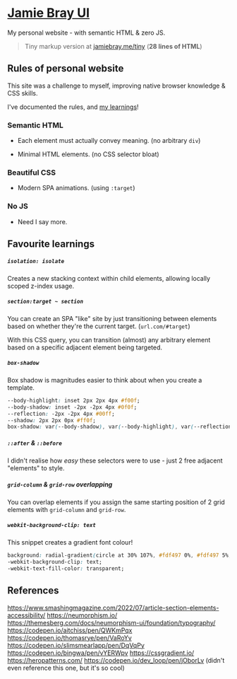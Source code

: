 # [Jamie Bray UI](https://jamiebray.me)

My personal website - with semantic HTML & zero JS.

> Tiny markup version at [jamiebray.me/tiny](https://jamiebray.me/tiny.html) (**28 lines of HTML**)

## Rules of personal website

This site was a challenge to myself, improving native browser knowledge & CSS skills.

I've documented the rules, and [my learnings](#Favourite-learnings)!

### Semantic HTML

- Each element must actually convey meaning. (no arbitrary `div`)

- Minimal HTML elements. (no CSS selector bloat)

### Beautiful CSS

- Modern SPA animations. (using `:target`)

### No JS

- Need I say more.

## Favourite learnings

##### `isolation: isolate`

Creates a new stacking context within child elements, allowing locally scoped z-index usage.

##### `section:target ~ section`

You can create an SPA "like" site by just transitioning between elements based on whether they're the current target. (`url.com/#target`)

With this CSS query, you can transition (almost) any arbitrary element based on a specific adjacent element being targeted.

#####  `box-shadow`

Box shadow is magnitudes easier to think about when you create a template.

```css
--body-highlight: inset 2px 2px 4px #f00f;
--body-shadow: inset -2px -2px 4px #0f0f;
--reflection: -2px -2px 4px #00ff;
--shadow: 2px 2px 0px #ff0f;
box-shadow: var(--body-shadow), var(--body-highlight), var(--reflection), var(--shadow);
```

##### `::after` & `::before`

I didn't realise how *easy* these selectors were to use - just 2 free adjacent "elements" to style.

##### `grid-column` & `grid-row` overlapping

You can overlap elements if you assign the same starting position of 2 grid elements with `grid-column` and `grid-row`.

##### `webkit-background-clip: text`

This snippet creates a gradient font colour!

```css
background: radial-gradient(circle at 30% 107%, #fdf497 0%, #fdf497 5%, #fd5949 45%, #d6249f 60%, #285aeb 90%);
-webkit-background-clip: text;
-webkit-text-fill-color: transparent;
```

## References

https://www.smashingmagazine.com/2022/07/article-section-elements-accessibility/
https://neumorphism.io/
https://themesberg.com/docs/neumorphism-ui/foundation/typography/
https://codepen.io/aitchiss/pen/QWKmPqx
https://codepen.io/thomasrye/pen/VaRoYv
https://codepen.io/slimsmearlapp/pen/DqVqPy
https://codepen.io/bingwa/pen/vYERWpv
https://cssgradient.io/
https://heropatterns.com/
https://codepen.io/dev_loop/pen/jOborLv (didn't even reference this one, but it's so cool)
